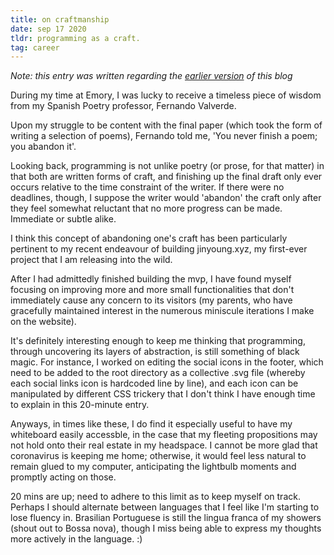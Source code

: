 ```yaml
---
title: on craftmanship
date: sep 17 2020
tldr: programming as a craft.
tag: career
---
```


*Note: this entry was written regarding the [earlier version](https://jinyoungch0i.github.io) of this blog*

During my time at Emory, I was lucky to receive a timeless piece of wisdom from my Spanish Poetry professor, Fernando Valverde. 

Upon my struggle to be content with the final paper (which took the form of writing a selection of poems), Fernando told me, 'You never finish a poem; you abandon it'.

Looking back, programming is not unlike poetry (or prose, for that matter) in that both are written forms of craft, and finishing up the final draft only ever occurs relative to the time constraint of the writer. If there were no deadlines, though, I suppose the writer would 'abandon' the craft only after they feel somewhat reluctant that no more progress can be made. Immediate or subtle alike. 

I think this concept of abandoning one's craft has been particularly pertinent to my recent endeavour of building jinyoung.xyz, my first-ever project that I am releasing into the wild. 

After I had admittedly finished building the mvp, I have found myself focusing on improving more and more small functionalities that don't immediately cause any concern to its visitors (my parents, who have gracefully maintained interest in the numerous miniscule iterations I make on the website). 

It's definitely interesting enough to keep me thinking that programming, through uncovering its layers of abstraction, is still something of black magic. For instance, I worked on editing the social icons in the footer, which need to be added to the root directory as a collective .svg file (whereby each social links icon is hardcoded line by line), and each icon can be manipulated by different CSS trickery that I don't think I have enough time to explain in this 20-minute entry.

Anyways, in times like these, I do find it especially useful to have my whiteboard easily accessble, in the case that my fleeting propositions may not hold onto their real estate in my headspace. I cannot be more glad that coronavirus is keeping me home; otherwise, it would feel less natural to remain glued to my computer, anticipating the lightbulb moments and promptly acting on those.

20 mins are up; need to adhere to this limit as to keep myself on track. Perhaps I should alternate between languages that I feel like I'm starting to lose fluency in. Brasilian Portuguese is still the lingua franca of my showers (shout out to Bossa nova), though I miss being able to express my thoughts more actively in the language. :)

